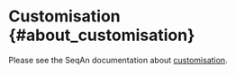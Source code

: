 # Customisation {#about_customisation}

Please see the SeqAn documentation about [customisation](https://docs.seqan.de/seqan/3-master-user/about_customisation.html).
